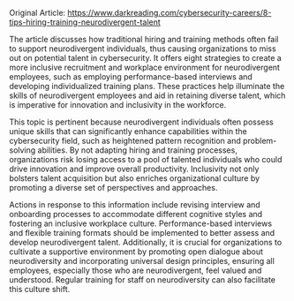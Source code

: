 Original Article: https://www.darkreading.com/cybersecurity-careers/8-tips-hiring-training-neurodivergent-talent

The article discusses how traditional hiring and training methods often fail to support neurodivergent individuals, thus causing organizations to miss out on potential talent in cybersecurity. It offers eight strategies to create a more inclusive recruitment and workplace environment for neurodivergent employees, such as employing performance-based interviews and developing individualized training plans. These practices help illuminate the skills of neurodivergent employees and aid in retaining diverse talent, which is imperative for innovation and inclusivity in the workforce.

This topic is pertinent because neurodivergent individuals often possess unique skills that can significantly enhance capabilities within the cybersecurity field, such as heightened pattern recognition and problem-solving abilities. By not adapting hiring and training processes, organizations risk losing access to a pool of talented individuals who could drive innovation and improve overall productivity. Inclusivity not only bolsters talent acquisition but also enriches organizational culture by promoting a diverse set of perspectives and approaches.

Actions in response to this information include revising interview and onboarding processes to accommodate different cognitive styles and fostering an inclusive workplace culture. Performance-based interviews and flexible training formats should be implemented to better assess and develop neurodivergent talent. Additionally, it is crucial for organizations to cultivate a supportive environment by promoting open dialogue about neurodiversity and incorporating universal design principles, ensuring all employees, especially those who are neurodivergent, feel valued and understood. Regular training for staff on neurodiversity can also facilitate this culture shift.